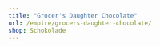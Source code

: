 ```yaml
---
title: "Grocer's Daughter Chocolate"
url: /empire/grocers-daughter-chocolate/
shop: Schokolade
---
```

